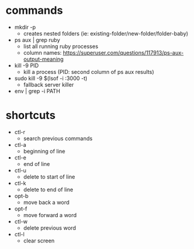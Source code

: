 # commands
* mkdir -p
  * creates nested folders (ie: existing-folder/new-folder/folder-baby)
* ps aux | grep ruby
  * list all running ruby processes
  * column names: https://superuser.com/questions/117913/ps-aux-output-meaning
* kill -9 PID 
  * kill a process (PID: second column of ps aux results)
* sudo kill -9 $(lsof -i :3000 -t)
  * fallback server killer
* env | grep -i PATH

# shortcuts
* ctl-r
  * search previous commands
* ctl-a
  * beginning of line
* ctl-e
  * end of line
* ctl-u
  * delete to start of line
* ctl-k
  * delete to end of line
* opt-b
  * move back a word
* opt-f
  * move forward a word
* ctl-w
  * delete previous word
* ctl-l
  * clear screen

